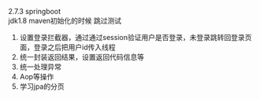 2.7.3 springboot  
jdk1.8
maven初始化的时候 跳过测试  

1. 设置登录拦截器，通过通过session验证用户是否登录，未登录跳转回登录页面，登录之后把用户id传入线程
2. 统一封装返回结果，设置返回代码信息等
3. 统一处理异常
4. Aop等操作
5. 学习jpa的分页

